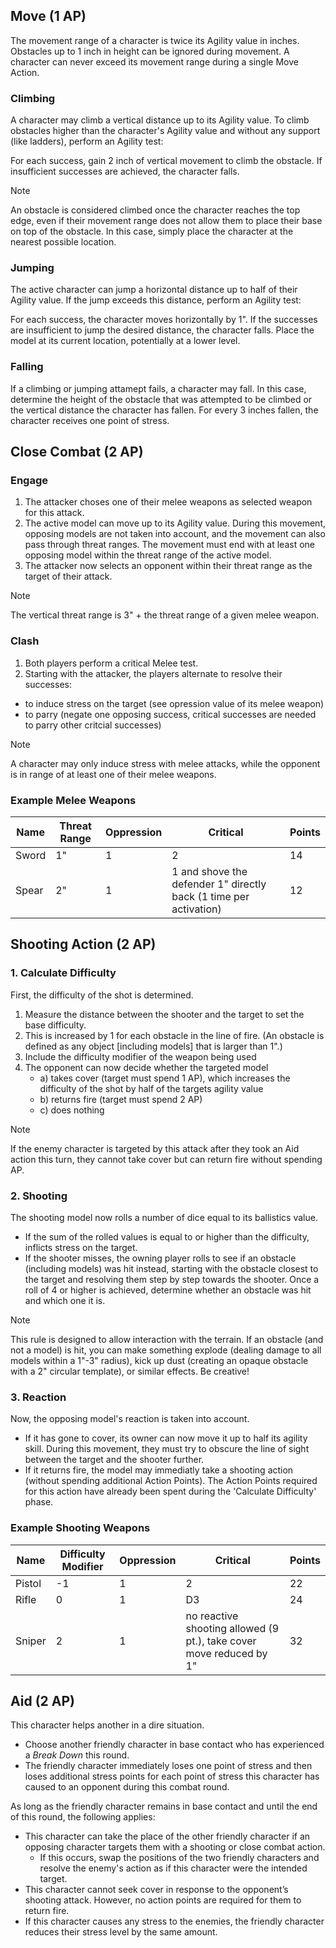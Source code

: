 ## Move (1 AP)
The movement range of a character is twice its Agility value in inches. Obstacles up to 1 inch in height can be ignored during movement. 
A character can never exceed its movement range during a single Move Action.

### Climbing 
A character may climb a vertical distance up to its Agility value. 
To climb obstacles higher than the character's Agility value and without any support (like ladders), perform an Agility test:

For each success, gain 2 inch of vertical movement to climb the obstacle. If insufficient successes are achieved, the character falls. 

> [!Note]
> An obstacle is considered climbed once the character reaches the top edge, even if their movement range does not allow them to place their base on top of the obstacle. In this case, simply place the character at the nearest possible location.

### Jumping
The active character can jump a horizontal distance up to half of their Agility value.
If the jump exceeds this distance, perform an Agility test:

For each success, the character moves horizontally by 1". If the successes are insufficient to jump the desired distance, the character falls.
Place the model at its current location, potentially at a lower level.

### Falling
If a climbing or jumping attamept fails, a character may fall. In this case, determine the height of the obstacle that was attempted to be climbed or the vertical distance the character has fallen.
For every 3 inches fallen, the character receives one point of stress.

## Close Combat (2 AP)

### Engage
1. The attacker choses one of their melee weapons as selected weapon for this attack. 
2. The active model can move up to its Agility value. During this movement, opposing models are not taken into account, and the movement can also pass through threat ranges. The movement must end with at least one opposing model within the threat range of the active model.
3. The attacker now selects an opponent within their threat range as the target of their attack.

> [!Note]
> The vertical threat range is 3" + the threat range of a given melee weapon.

### Clash 
1. Both players perform a critical Melee test.
2. Starting with the attacker, the players alternate to resolve their successes:
  - to induce stress on the target (see opression value of its melee weapon)
  - to parry (negate one opposing success, critical successes are needed to parry other critcial successes)

> [!Note]
> A character may only induce stress with melee attacks, while the opponent is in range of at least one of their melee weapons.

### Example Melee Weapons
| Name    | Threat Range | Oppression    | Critical                                                            | Points |
|---------|--------------|---------------|---------------------------------------------------------------------|--------| 
| Sword   | 1"           | 1             | 2                                                                   | 14     |
| Spear   | 2"           | 1             | 1  and shove the defender 1" directly back (1 time per activation)  | 12     |

## Shooting Action (2 AP)

### 1. Calculate Difficulty
First, the difficulty of the shot is determined. 

1. Measure the distance between the shooter and the target to set the base difficulty. 
2. This is increased by 1 for each obstacle in the line of fire. (An obstacle is defined as any object [including models] that is larger than 1".)
3. Include the difficulty modifier of the weapon being used
4. The opponent can now decide whether the targeted model
    - a) takes cover (target must spend 1 AP), which increases the difficulty of the shot by half of the targets agility value
    - b) returns fire (target must spend 2 AP)
    - c) does nothing
  
> [!Note]
> If the enemy character is targeted by this attack after they took an Aid action this turn, they cannot take cover but can return fire without spending AP.

### 2. Shooting
The shooting model now rolls a number of dice equal to its ballistics value. 
- If the sum of the rolled values is equal to or higher than the difficulty, inflicts stress on the target. 
- If the shooter misses, the owning player rolls to see if an obstacle (including models) was hit instead, starting with the obstacle closest to the target and resolving them step by step towards the shooter. Once a roll of 4 or higher is achieved, determine whether an obstacle was hit and which one it is.

> [!Note]
> This rule is designed to allow interaction with the terrain. If an obstacle (and not a model) is hit, you can make something explode (dealing damage to all models within a 1"-3" radius), kick up dust (creating an opaque obstacle with a 2" circular template), or similar effects. Be creative!

### 3. Reaction
Now, the opposing model's reaction is taken into account. 
- If it has gone to cover, its owner can now move it up to half its agility skill. During this movement, they must try to obscure the line of sight between the target and the shooter further.
- If it returns fire, the model may immediatly take a shooting action (without spending additional Action Points). The Action Points required for this action have already been spent during the 'Calculate Difficulty' phase.

### Example Shooting Weapons
| Name            | Difficulty Modifier | Oppression    | Critical                                                                    | Points |
|-----------------|---------------------|---------------|-----------------------------------------------------------------------------|--------| 
| Pistol          | -1                  | 1             | 2                                                                           | 22     |
| Rifle           | 0                   | 1             | D3                                                                          | 24     |
| Sniper          | 2                   | 1             | no reactive shooting allowed (9 pt.), take cover move reduced by 1"         | 32     |

## Aid (2 AP)

This character helps another in a dire situation. 
- Choose another friendly character in base contact who has experienced a _Break Down_ this round.
- The friendly character immediately loses one point of stress and then loses additional stress points for each point of stress this character has caused to an opponent during this combat round.

As long as the friendly character remains in base contact and until the end of this round, the following applies: 

- This character can take the place of the other friendly character if an opposing character targets them with a shooting or close combat action.
  - If this occurs, swap the positions of the two friendly characters and resolve the enemy's action as if this character were the intended target.
- This character cannot seek cover in response to the opponent’s shooting attack. However, no action points are required for them to return fire.
- If this character causes any stress to the enemies, the friendly character reduces their stress level by the same amount.
